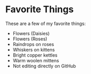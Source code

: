 # Favorite Things

These are a few of my favorite things:

- Flowers (Daisies)
- Flowers (Roses)
- Raindrops on roses
- Whiskers on kittens
- Bright copper kettles
- Warm woolen mittens
- Not editing directly on GitHub
